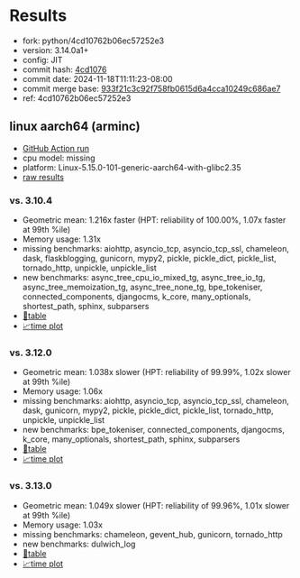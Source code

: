 # Results

- fork: python/4cd10762b06ec57252e3
- version: 3.14.0a1+
- config: JIT
- commit hash: [4cd1076](https://github.com/python/cpython/commit/4cd1076)
- commit date: 2024-11-18T11:11:23-08:00
- commit merge base: [933f21c3c92f758fb0615d6a4cca10249c686ae7](https://github.com/python/cpython/commit/933f21c3c92f758fb0615d6a4cca10249c686ae7)
- ref: 4cd10762b06ec57252e3

## linux aarch64 (arminc)

- [GitHub Action run](https://github.com/faster-cpython/benchmarking/actions/runs/11936426410)
- cpu model: missing
- platform: Linux-5.15.0-101-generic-aarch64-with-glibc2.35
- [raw results](bm-20241118-arminc-aarch64-python-4cd10762b06ec57252e3-3.14.0a1%2B-4cd1076.json)

### vs. 3.10.4

- Geometric mean: 1.216x faster (HPT: reliability of 100.00%, 1.07x faster at 99th %ile)
- Memory usage: 1.31x
- missing benchmarks: aiohttp, asyncio_tcp, asyncio_tcp_ssl, chameleon, dask, flaskblogging, gunicorn, mypy2, pickle, pickle_dict, pickle_list, tornado_http, unpickle, unpickle_list
- new benchmarks: async_tree_cpu_io_mixed_tg, async_tree_io_tg, async_tree_memoization_tg, async_tree_none_tg, bpe_tokeniser, connected_components, djangocms, k_core, many_optionals, shortest_path, sphinx, subparsers
- [📄table](bm-20241118-arminc-aarch64-python-4cd10762b06ec57252e3-3.14.0a1%2B-4cd1076-vs-3.10.4.md)
- [📈time plot](bm-20241118-arminc-aarch64-python-4cd10762b06ec57252e3-3.14.0a1%2B-4cd1076-vs-3.10.4.svg)

### vs. 3.12.0

- Geometric mean: 1.038x slower (HPT: reliability of 99.99%, 1.02x slower at 99th %ile)
- Memory usage: 1.06x
- missing benchmarks: aiohttp, asyncio_tcp, asyncio_tcp_ssl, chameleon, dask, gunicorn, mypy2, pickle, pickle_dict, pickle_list, tornado_http, unpickle, unpickle_list
- new benchmarks: bpe_tokeniser, connected_components, djangocms, k_core, many_optionals, shortest_path, sphinx, subparsers
- [📄table](bm-20241118-arminc-aarch64-python-4cd10762b06ec57252e3-3.14.0a1%2B-4cd1076-vs-3.12.0.md)
- [📈time plot](bm-20241118-arminc-aarch64-python-4cd10762b06ec57252e3-3.14.0a1%2B-4cd1076-vs-3.12.0.svg)

### vs. 3.13.0

- Geometric mean: 1.049x slower (HPT: reliability of 99.96%, 1.01x slower at 99th %ile)
- Memory usage: 1.03x
- missing benchmarks: chameleon, gevent_hub, gunicorn, tornado_http
- new benchmarks: dulwich_log
- [📄table](bm-20241118-arminc-aarch64-python-4cd10762b06ec57252e3-3.14.0a1%2B-4cd1076-vs-3.13.0.md)
- [📈time plot](bm-20241118-arminc-aarch64-python-4cd10762b06ec57252e3-3.14.0a1%2B-4cd1076-vs-3.13.0.svg)

